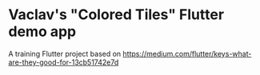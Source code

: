 # Vaclav's "Colored Tiles" Flutter demo app

A training Flutter project based on https://medium.com/flutter/keys-what-are-they-good-for-13cb51742e7d
